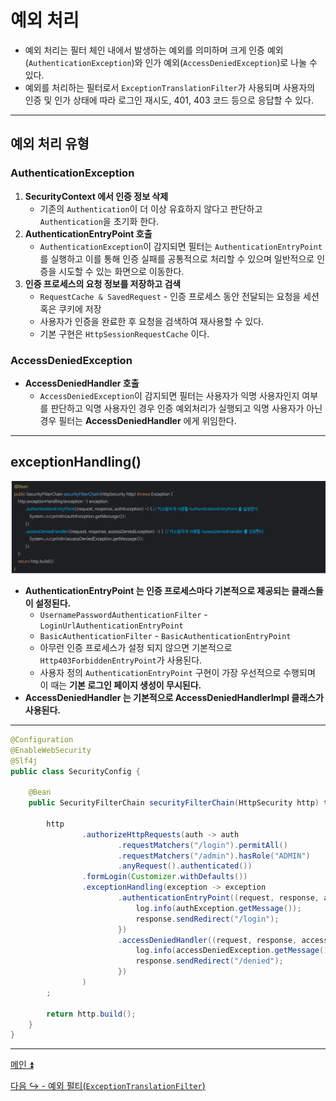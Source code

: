 # 예외 처리

- 예외 처리는 필터 체인 내에서 발생하는 예외를 의미하며 크게 인증 예외(`AuthenticationException`)와 인가 예외(`AccessDeniedException`)로 나눌 수 있다.
- 예외를 처리하는 필터로서 `ExceptionTranslationFilter`가 사용되며 사용자의 인증 및 인가 상태에 따라 로그인 재시도, 401, 403 코드 등으로 응답할 수 있다.

---

## 예외 처리 유형

### AuthenticationException
1. **SecurityContext 에서 인증 정보 삭제**
   - 기존의 `Authentication`이 더 이상 유효하지 않다고 판단하고 `Authentication`을 초기화 한다.
2. **AuthenticationEntryPoint 호출**
   - `AuthenticationException`이 감지되면 필터는 `AuthenticationEntryPoint`를 실행하고 이를 통해 인증 실패를 공통적으로 처리할 수 있으며 일반적으로 인증을 시도할 수 있는 화면으로 이동한다.
3. **인증 프로세스의 요청 정보를 저장하고 검색**
   - `RequestCache & SavedRequest` - 인증 프로세스 동안 전달되는 요청을 세션 혹은 쿠키에 저장
   - 사용자가 인증을 완료한 후 요청을 검색하여 재사용할 수 있다. 
   - 기본 구현은 `HttpSessionRequestCache` 이다.

### AccessDeniedException

- **AccessDeniedHandler 호출**
  - `AccessDeniedException`이 감지되면 필터는 사용자가 익명 사용자인지 여부를 판단하고 익명 사용자인 경우 인증 예외처리가 실행되고 익명 사용자가 아닌 경우
    필터는 **AccessDeniedHandler** 에게 위임한다.

---

## exceptionHandling()

![img.png](image/img.png)

- **AuthenticationEntryPoint 는 인증 프로세스마다 기본적으로 제공되는 클래스들이 설정된다.** 
  - `UsernamePasswordAuthenticationFilter` - `LoginUrlAuthenticationEntryPoint`
  - `BasicAuthenticationFilter` - `BasicAuthenticationEntryPoint`
  - 아무런 인증 프로세스가 설정 되지 않으면 기본적으로 `Http403ForbiddenEntryPoint`가 사용된다.
  - 사용자 정의 `AuthenticationEntryPoint` 구현이 가장 우선적으로 수행되며 이 때는 **기본 로그인 페이지 생성이 무시된다.**
- **AccessDeniedHandler 는 기본적으로 AccessDeniedHandlerImpl 클래스가 사용된다.**

---

```java
@Configuration
@EnableWebSecurity
@Slf4j
public class SecurityConfig {

    @Bean
    public SecurityFilterChain securityFilterChain(HttpSecurity http) throws Exception {

        http
                .authorizeHttpRequests(auth -> auth
                        .requestMatchers("/login").permitAll()
                        .requestMatchers("/admin").hasRole("ADMIN")
                        .anyRequest().authenticated())
                .formLogin(Customizer.withDefaults())
                .exceptionHandling(exception -> exception
                        .authenticationEntryPoint((request, response, authException) -> {
                            log.info(authException.getMessage());
                            response.sendRedirect("/login");
                        })
                        .accessDeniedHandler((request, response, accessDeniedException) -> {
                            log.info(accessDeniedException.getMessage());
                            response.sendRedirect("/denied");
                        })
                )
        ;

        return http.build();
    }
}
```

---

[메인 ⏫](https://github.com/genesis12345678/TIL/blob/main/Spring/security/main.md)

[다음 ↪️ - 예외 펄티(`ExceptionTranslationFilter`)](https://github.com/genesis12345678/TIL/blob/main/Spring/security/exception/ExceptionTranslationFilter.md)